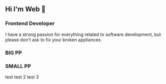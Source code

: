 ## Hi I'm Web 👋

### Frontend Developer

I have a strong passion for everything related to software development, but please don't ask to fix your broken appliances.

### BIG PP

### SMALL PP

test
test 2
test 3
